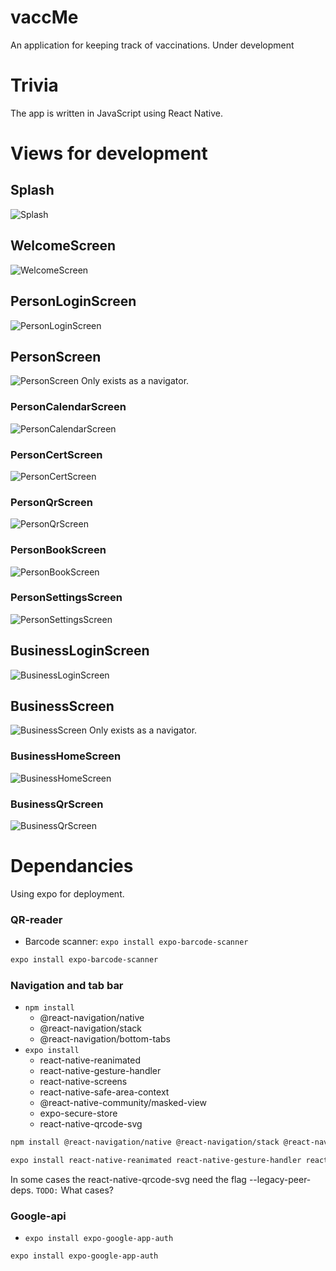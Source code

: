 # vaccMe

An application for keeping track of vaccinations. Under development

# Trivia

The app is written in JavaScript using React Native.

# Views for development

## Splash

![Splash](./media/Splash.png)

## WelcomeScreen

![WelcomeScreen](./media/WelcomeScreen.png)

## PersonLoginScreen

![PersonLoginScreen](./media/PersonLoginScreen.png)

## PersonScreen

![PersonScreen](./media/PersonScreen.png)
Only exists as a navigator.

### PersonCalendarScreen

![PersonCalendarScreen](./media/PersonCalendarScreen.png)

### PersonCertScreen

![PersonCertScreen](./media/PersonCertScreen.png)

### PersonQrScreen

![PersonQrScreen](./media/PersonQrScreen.png)

### PersonBookScreen

![PersonBookScreen](./media/PersonBookScreen.png)

### PersonSettingsScreen

![PersonSettingsScreen](./media/PersonSettingsScreen.png)

## BusinessLoginScreen

![BusinessLoginScreen](./media/BusinessLoginScreen.png)

## BusinessScreen

![BusinessScreen](./media/BusinessScreen.png)
Only exists as a navigator.

### BusinessHomeScreen

![BusinessHomeScreen](./media/BusinessHomeScreen.png)

### BusinessQrScreen

![BusinessQrScreen](./media/BusinessQrScreen.png)

# Dependancies

Using expo for deployment.

### QR-reader

-   Barcode scanner: `expo install expo-barcode-scanner`

```bash
expo install expo-barcode-scanner
```

### Navigation and tab bar

-   `npm install`
    -   @react-navigation/native
    -   @react-navigation/stack
    -   @react-navigation/bottom-tabs
-   `expo install`
    -   react-native-reanimated
    -   react-native-gesture-handler
    -   react-native-screens
    -   react-native-safe-area-context
    -   @react-native-community/masked-view
    -   expo-secure-store
    -   react-native-qrcode-svg

```bash
npm install @react-navigation/native @react-navigation/stack @react-navigation/bottom-tabs
```

```bash
expo install react-native-reanimated react-native-gesture-handler react-native-screens react-native-safe-area-context @react-native-community/masked-view expo-secure-store react-native-qrcode-svg
```

In some cases the react-native-qrcode-svg need the flag --legacy-peer-deps.
`TODO:` What cases?

### Google-api

-   `expo install expo-google-app-auth`

```bash
expo install expo-google-app-auth
```

